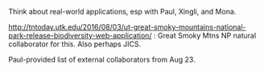 Think about real-world applications, esp with Paul, Xingli, and Mona.

http://tntoday.utk.edu/2016/08/03/ut-great-smoky-mountains-national-park-release-biodiversity-web-application/ : Great Smoky Mtns NP natural collaborator for this. Also perhaps JICS.

Paul-provided list of external collaborators from Aug 23.
